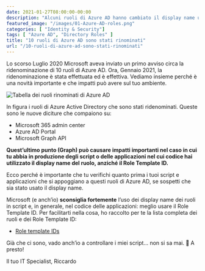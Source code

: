 ```yaml
---
date: 2021-01-27T08:00:00-00:00
description: "Alcuni ruoli di Azure AD hanno cambiato il display name ultimamente. È opportuno verificare script e applicazioni che usino questi ruoli."
featured_image: "/images/01-Azure-AD-roles.png"
categories: [ "Identity & Security"]
tags: [ "Azure AD", "Directory Roles" ]
title: "10 ruoli di Azure AD sono stati rinominati"
url: "/10-ruoli-di-azure-ad-sono-stati-rinominati"
---
```

Lo scorso Luglio 2020 Microsoft aveva inviato un primo avviso circa la ridenominazione di 10 ruoli di Azure AD. Ora, Gennaio 2021, la ridenominazione è stata effettuata ed è effettiva. Vediamo insieme perché è una novità importante e che impatti può avere sul tuo ambiente.

![Tabella dei ruoli rinominati di Azure AD](/images/02-New-renamed-Azure-AD-roles.png)

In figura i ruoli di Azure Active Directory che sono stati ridenominati. Queste sono le nuove diciture che compaiono su:
- Microsoft 365 admin center
- Azure AD Portal
- Microsoft Graph API

**Quest’ultimo punto (Graph) può causare impatti importanti nel caso in cui tu abbia in produzione degli script o delle applicazioni nel cui codice hai utilizzato il display name del ruolo, anziché il Role Template ID.**

Ecco perché è importante che tu verifichi quanto prima i tuoi script e applicazioni che si appoggiano a questi ruoli di Azure AD, se sospetti che sia stato usato il display name.

Microsoft (e anch’io) **sconsiglia fortemente** l’uso dei display name dei ruoli in script e, in generale, nel codice delle applicazioni: meglio usare il Role Template ID. Per facilitarti nella cosa, ho raccolto per te la lista completa dei ruoli e dei Role Template ID:
- [Role template IDs](https://docs.microsoft.com/en-us/azure/active-directory/roles/permissions-reference#role-template-ids)

Già che ci sono, vado anch’io a controllare i miei script… non si sa mai. 🤣
A presto!

Il tuo IT Specialist, Riccardo